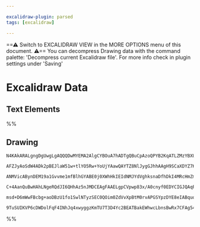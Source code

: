 ```yaml
---

excalidraw-plugin: parsed
tags: [excalidraw]

---
```

==⚠  Switch to EXCALIDRAW VIEW in the MORE OPTIONS menu of this document. ⚠== You can decompress Drawing data with the command palette: 'Decompress current Excalidraw file'. For more info check in plugin settings under 'Saving'


# Excalidraw Data
## Text Elements
%%
## Drawing
```compressed-json
N4KAkARALgngDgUwgLgAQQQDwMYEMA2AlgCYBOuA7hADTgQBuCpAzoQPYB2KqATLZMzYBXUtiRoIACyhQ4zZAHoFAc0JRJQgEYA6bGwC2CgF7N6hbEcK4OCtptbErHALRY8RMpWdx8Q1TdIEfARcZgRmBShcZQUebQA2bR4aOiCEfQQOKGZuAG1wMFAwYogSbggAK2UAUQB5BAAzZQApFOLIWERyqCwoNpLMbmcARgAGYf4SmG5hgGZR7QBOUfie

AFZJyAoSdW4ADk2pBEJlaW51w+tlYO5Rw+YoUjYAawQAYTZ8NlJygGJhhAAgH9SCaXDYZ7KJ5CDjED5fH4SR7WZhwXCBLIgiANQj4fAAZVgNwkgg8WIeT1eAHUdpJzvdHi8EISYMT0KSyodoacOOEcmgJgVIGw0dg1NMBaM7kKIFDhHAAJLEfmoXIAXUODXIGSV3A4Qjxh0IsKw5Vwoyx0NhvOYKv1hplYQQxG4awA7Ht3Ys9jwACyHRgsdhcNCz

ANMVicABynDEM19a1Gvvme1mfBlhGYABE0j0XWhHkIEIdNMJYdVghksnaDfhDkI4MRcHmZm75gnfcN4sM3WswzKiBxnnra4cvhDndwGgQwocepg+hJLZQACq9cpYhqcKD4whGcS8aXtbHbgBiuH0uIlqA2MvnUAAgkRlCH0MEGn1w6QoOYCE+Tq+0AiliehZLgxpMLqaD2nWMrfCcxoEGuC4bpcQhQGwABK4R7gehbFgOEEABLHKci6oMMSRrAUA

C+4AanQuBwHAhLNgeRQdJI6QHhAz5nJMDCEAgFAAELgpCVpwp83x/A0cnyf0EDYCIGJQAqPT6ISlLvNJiLoP8gKGYpymkKp6npGJEJyjCUkIt05AcKi6KZJ+BRKSpLnmfop64gSRI8RyLoCSZZkaVpTI0sQuxoOmJQhZ5YWMq8LJshAgXGR5WReZhwg8nyMzBZlakabUorijMUqFaZCXpKeZ4XlerpVaFtXbru+7nEekDxVlGnIY+z6Ae+rlxUVX

msd+D6mWwFBcbg+aoDBzU1fo1SwlNTyzSEC0QOim0ZdVvXpBtM0rvAPGSYpzDYE8eIABquosboCddt34AAmtw8yLEsKwXG5RhsAY3AcZA9AEEWMy0ctR36DlNk2iqECXQJUIkO1B48F1sqkOjPRwE1blo8QACybDEAga24JowQLdO+CzkTuO2TJaCgxAImfDtpDKGCAAUPA9tQvBCyLz2oAsawAJRYthygGui5Q8/zPDzMLqt3LwasS9o0sQNDbk

9TuSUIKVP6cDWDolFqF4INhJq4xwyggzKmTU7T3D4Yc2BEATBakEWhwcLbnsBwRx7CFAg54WHBslHYFQINg2T4sHcBkxTVM05OaD04zJTgj+jArkD+Au8enQBWkyfBiBQgPAYZ1dNBo4DmwE50zO4clPgoSPjXxelyOeK0eANH8NiuLhCDdE0UAA
```
%%